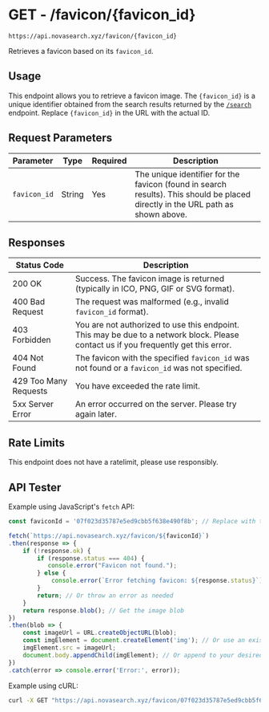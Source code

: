 # GET - /favicon/{favicon_id} 
`https://api.novasearch.xyz/favicon/{favicon_id}`

Retrieves a favicon based on its `favicon_id`.

## Usage

This endpoint allows you to retrieve a favicon image. The `{favicon_id}` is a unique identifier obtained from the search results returned by the [`/search`](/docs/search.md) endpoint. Replace `{favicon_id}` in the URL with the actual ID.


## Request Parameters

| Parameter | Type | Required | Description |
|---|---|---|---|
| `favicon_id` | String | Yes | The unique identifier for the favicon (found in search results).  This should be placed directly in the URL path as shown above. |



## Responses

| Status Code | Description |
|---|---|
| 200 OK | Success. The favicon image is returned (typically in ICO, PNG, GIF or SVG format). |
| 400 Bad Request | The request was malformed (e.g., invalid `favicon_id` format). |
| 403 Forbidden | You are not authorized to use this endpoint. This may be due to a network block. Please contact us if you frequently get this error. |
| 404 Not Found | The favicon with the specified `favicon_id` was not found or a `favicon_id` was not specified. |
| 429 Too Many Requests | You have exceeded the rate limit. |
| 5xx Server Error | An error occurred on the server. Please try again later. |


## Rate Limits

This endpoint does not have a ratelimit, please use responsibly.


## API Tester
Example using JavaScript's `fetch` API:

```javascript
const faviconId = '07f023d35787e5ed9cbb5f638e490f8b'; // Replace with the actual favicon_id

fetch(`https://api.novasearch.xyz/favicon/${faviconId}`)
.then(response => {
    if (!response.ok) {
        if (response.status === 404) {
           console.error("Favicon not found.");
        } else {
            console.error(`Error fetching favicon: ${response.status}`);
        }
        return; // Or throw an error as needed
    }
    return response.blob(); // Get the image blob
})
.then(blob => {
    const imageUrl = URL.createObjectURL(blob);
    const imgElement = document.createElement('img'); // Or use an existing img element
    imgElement.src = imageUrl;
    document.body.appendChild(imgElement); // Or append to your desired container
})
.catch(error => console.error('Error:', error));

```

Example using cURL:

```bash
curl -X GET "https://api.novasearch.xyz/favicon/07f023d35787e5ed9cbb5f638e490f8b" -o
```